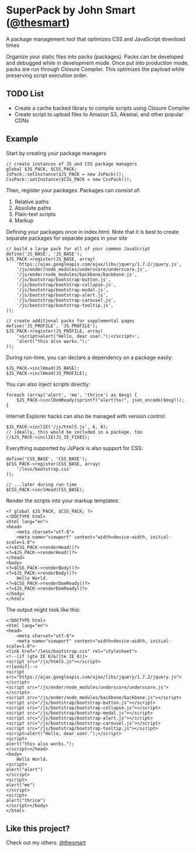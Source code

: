 SuperPack by John Smart ([@thesmart](https://github.com/thesmart))
=============

A package management tool that optimizes CSS and JavaScript download times

Organize your static files into packs (packages). Packs can be developed and debugged while in development mode. Once
put into production mode, packs are run through Closure Compiler.  This optimizes the payload while preserving script
execution order.

TODO List
---------

 * Create a cache backed library to compile scripts using Closure Compiler
 * Create script to upload files to Amazon S3, Akamai, and other popular CDNs

Example
-------

Start by creating your package managers

	// create instances of JS and CSS package managers
	global $JS_PACK, $CSS_PACK;
	JsPack::setInstance($JS_PACK = new JsPack());
	CssPack::setInstance($CSS_PACK = new CssPack());

Then, register your packages.  Packages can consist of:

 1. Relative paths
 1. Absolute paths
 1. Plain-text scripts
 1. Markup

Defining your packages once in index.html.  Note that it is best to create separate packages for separate pages in your site

	// build a large pack for all of your common JavaScript
	define('JS_BASE', 'JS_BASE');
	$JS_PACK->register(JS_BASE, array(
		'https://ajax.googleapis.com/ajax/libs/jquery/1.7.2/jquery.js',
		'/js/ender/node_modules/underscore/underscore.js',
		'/js/ender/node_modules/backbone/backbone.js',
		'/js/bootstrap/bootstrap-button.js',
		'/js/bootstrap/bootstrap-collapse.js',
		'/js/bootstrap/bootstrap-modal.js',
		'/js/bootstrap/bootstrap-alert.js',
		'/js/bootstrap/bootstrap-carousel.js',
		'/js/bootstrap/bootstrap-tooltip.js',
	));

	// create additional packs for supplemental pages
	define('JS_PROFILE', 'JS_PROFILE');
	$JS_PACK->register(JS_PROFILE, array(
		'<script>alert("Hello, dear user.");</script>',
		'alert("this also works.");'
	));

During run-time, you can declare a dependency on a package easily:

	$JS_PACK->inclHead(JS_BASE);
	$JS_PACK->inclHead(JS_PROFILE);

You can also inject scripts directly:

	foreach (array('alert', 'me', 'thrice') as $msg) {
		$JS_PACK->inclDomReady(sprintf("alert(%s)", json_encode($msg)));
	}

Internet Explorer hacks can also be managed with version control:

	$JS_PACK->inclIE('/js/html5.js', 6, 8);
	// ideally, this would be included in a package, too
	//$JS_PACK->inclIE(JS_IE_FIXES);

Everything supported by JsPack is also support for CSS:

	define('CSS_BASE', 'CSS_BASE');
	$CSS_PACK->register(CSS_BASE, array(
		'/less/bootstrap.css'
	));

	// ...later during run-time
	$CSS_PACK->inclHead(CSS_BASE);

Render the scripts into your markup templates:

	<? global $JS_PACK, $CSS_PACK; ?>
	<!DOCTYPE html>
	<html lang="en">
	<head>
		<meta charset="utf-8">
		<meta name="viewport" content="width=device-width, initial-scale=1.0">
	<?=$CSS_PACK->renderHead()?>
	<?=$JS_PACK->renderHead()?>
	</head>
	<body>
	<?=$CSS_PACK->renderBody()?>
	<?=$JS_PACK->renderBody()?>
		Hello World.
	<?=$CSS_PACK->renderDomReady()?>
	<?=$JS_PACK->renderDomReady()?>
	</body>
	</html>

The output might look like this:

	<!DOCTYPE html>
	<html lang="en">
	<head>
		<meta charset="utf-8">
		<meta name="viewport" content="width=device-width, initial-scale=1.0">
	<link href="/less/bootstrap.css" rel="stylesheet">
	<!--[if (gte IE 6)&(lte IE 8)]>
	<script src="/js/html5.js"></script>
	<![endif]-->
	<script src="https://ajax.googleapis.com/ajax/libs/jquery/1.7.2/jquery.js"></script>
	<script src="/js/ender/node_modules/underscore/underscore.js"></script>
	<script src="/js/ender/node_modules/backbone/backbone.js"></script>
	<script src="/js/bootstrap/bootstrap-button.js"></script>
	<script src="/js/bootstrap/bootstrap-collapse.js"></script>
	<script src="/js/bootstrap/bootstrap-modal.js"></script>
	<script src="/js/bootstrap/bootstrap-alert.js"></script>
	<script src="/js/bootstrap/bootstrap-carousel.js"></script>
	<script src="/js/bootstrap/bootstrap-tooltip.js"></script>
	<script>alert("Hello, dear user.");</script>
	<script>
	alert("this also works.");
	</script></head>
	<body>
		Hello World.
	<script>
	alert("alert")
	</script>
	<script>
	alert("me")
	</script>
	<script>
	alert("thrice")
	</script></body>
	</html>

Like this project?
------------------

Check out my others.
[@thesmart](https://twitter.com/thesmart)